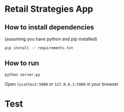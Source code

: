 # Retail Strategies App

## How to install dependencies

(assuming you have python and pip installed)

```sh
pip install -r requirements.txt
```

## How to run

```sh
python server.py
```

Open `localhost:5000` or `127.0.0.1:5000` in your browser


# Test
